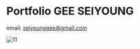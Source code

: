 # Portfolio  GEE SEIYOUNG
email: seiyounggee@gmail.com

![11](https://user-images.githubusercontent.com/34727166/219683606-adb5d080-cb0f-4277-8dc4-7f4c9ba080a7.png)
